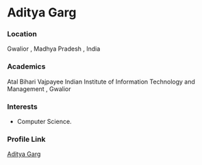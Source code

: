 # Aditya Garg

### Location

Gwalior , Madhya Pradesh , India

### Academics

Atal Bihari Vajpayee Indian Institute of Information Technology and Management , Gwalior

### Interests

- Computer Science.

### Profile Link

[Aditya Garg](https://github.com/aditya7302)
